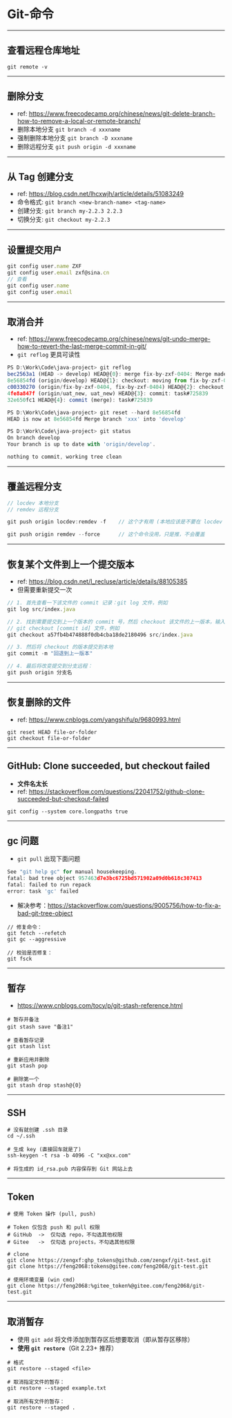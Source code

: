 # Git-命令


---
## 查看远程仓库地址
```shell
git remote -v
```


---
## 删除分支
- ref: https://www.freecodecamp.org/chinese/news/git-delete-branch-how-to-remove-a-local-or-remote-branch/
- 删除本地分支 `git branch -d xxxname`
- 强制删除本地分支 `git branch -D xxxname`
- 删除远程分支 `git push origin -d xxxname`


---
## 从 Tag 创建分支
- ref: https://blog.csdn.net/lhcxwjh/article/details/51083249
- 命令格式: `git branch <new-branch-name> <tag-name>`
- 创建分支: `git branch my-2.2.3 2.2.3`
- 切换分支: `git checkout my-2.2.3`


---
## 设置提交用户
```js
git config user.name ZXF
git config user.email zxf@sina.cn
// 查看
git config user.name
git config user.email
```


---
## 取消合并
- ref: https://www.freecodecamp.org/chinese/news/git-undo-merge-how-to-revert-the-last-merge-commit-in-git/
- `git reflog` 更具可读性
```js
PS D:\Work\Code\java-project> git reflog
bec2563a1 (HEAD -> develop) HEAD@{0}: merge fix-by-zxf-0404: Merge made by the 'ort' strategy.  // 这个是合并的记录
8e56854fd (origin/develop) HEAD@{1}: checkout: moving from fix-by-zxf-0404 to develop           // 回滚到这
c00330270 (origin/fix-by-zxf-0404, fix-by-zxf-0404) HEAD@{2}: checkout: moving from uat_new to fix-by-zxf-0404
4fe8a847f (origin/uat_new, uat_new) HEAD@{3}: commit: task#725839
32e650fc1 HEAD@{4}: commit (merge): task#725839

PS D:\Work\Code\java-project> git reset --hard 8e56854fd                                        // 与上对应
HEAD is now at 8e56854fd Merge branch 'xxx' into 'develop'

PS D:\Work\Code\java-project> git status
On branch develop
Your branch is up to date with 'origin/develop'.

nothing to commit, working tree clean
```


---
## 覆盖远程分支
```js
// locdev 本地分支
// remdev 远程分支

git push origin locdev:remdev -f    // 这个才有用 (本地应该是不要在 locdev 分支上使用此命令)

git push origin remdev --force      // 这个命令没用，只是推，不会覆盖
```


---
## 恢复某个文件到上一个提交版本
- ref: https://blog.csdn.net/I_recluse/article/details/88105385
- 但需要重新提交一次
```js
// 1. 首先查看一下该文件的 commit 记录：git log 文件，例如 
git log src/index.java

// 2. 找到需要提交到上一个版本的 commit 号，然后 checkout 该文件的上一版本，输入下面的指令：
// git checkout [commit id] 文件，例如 
git checkout a57fb4b474888f0db4cba18de2180496 src/index.java

// 3. 然后将 checkout 的版本提交到本地
git commit -m "回退到上一版本"

// 4. 最后将改变提交到分支远程：
git push origin 分支名
```


---
## 恢复删除的文件
- ref: https://www.cnblogs.com/yangshifu/p/9680993.html
```shell
git reset HEAD file-or-folder
git checkout file-or-folder
```


---
## GitHub: Clone succeeded, but checkout failed
- **文件名太长**
- ref: https://stackoverflow.com/questions/22041752/github-clone-succeeded-but-checkout-failed
```shell
git config --system core.longpaths true
```


---
## gc 问题
- `git pull` 出现下面问题
```js
See "git help gc" for manual housekeeping.
fatal: bad tree object 957463d7e3bc6725bd571902a09d0b618c307413
fatal: failed to run repack
error: task 'gc' failed
```

- 解决参考：https://stackoverflow.com/questions/9005756/how-to-fix-a-bad-git-tree-object
```shell
// 修复命令：
git fetch --refetch
git gc --aggressive

// 校验是否修复：
git fsck
```


---
## 暂存
- https://www.cnblogs.com/tocy/p/git-stash-reference.html
```shell
# 暂存并备注
git stash save "备注1"

# 查看暂存记录
git stash list

# 重新应用并删除
git stash pop

# 删除第一个
git stash drop stash@{0}
```


---
## SSH
```shell
# 没有就创建 .ssh 目录
cd ~/.ssh

# 生成 key (直接回车就是了)
ssh-keygen -t rsa -b 4096 -C "xx@xx.com"

# 将生成的 id_rsa.pub 内容保存到 Git 网站上去
```


---
## Token
```shell
# 使用 Token 操作 (pull, push)

# Token 仅包含 ​push 和 pull 权限
# GitHub  ->  仅勾选 repo，不勾选其他权限
# Gitee   ->  仅勾选 projects，不勾选其他权限

# clone
git clone https://zengxf:ghp_tokens@github.com/zengxf/git-test.git
git clone https://feng2068:tokens@gitee.com/feng2068/git-test.git

# 使用环境变量 (win cmd)
git clone https://feng2068:%gitee_token%@gitee.com/feng2068/git-test.git
```


---
## 取消暂存
- 使用 `git add` 将文件添加到暂存区后想要取消（即从暂存区移除）
- **使用 `git restore`**（Git 2.23+ 推荐）
```shell
# 格式
git restore --staged <file>

# 取消指定文件的暂存：
git restore --staged example.txt

# 取消所有文件的暂存：
git restore --staged .
```